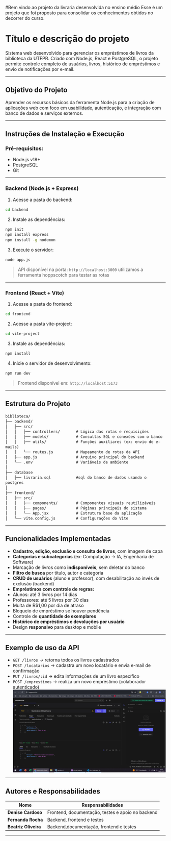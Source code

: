 #Bem vindo ao projeto da livraria desenvolvida no ensino médio
Esse é um projeto que foi proposto para consolidar os conhecimentos obtidos no decorrer do curso.


# Título e descrição do projeto

Sistema web desenvolvido para gerenciar os empréstimos de livros da biblioteca da UTFPR. Criado com Node.js, React e PostgreSQL, o projeto permite controle completo de usuários, livros, histórico de empréstimos e envio de notificações por e-mail.

---

## Objetivo do Projeto

Aprender os recursos básicos da ferramenta Node.js para a criação de aplicações web com foco em usabilidade, autenticação, e integração com banco de dados e serviços externos.

---

## Instruções de Instalação e Execução

### Pré-requisitos:
- Node.js v18+
- PostgreSQL
- Git

---

### Backend (Node.js + Express)

1. Acesse a pasta do backend:
```bash
cd backend
```

2. Instale as dependências:
```bash
npm init
npm install express
npm install -g nodemon
```

3. Execute o servidor:
```bash
node app.js
```

> API disponível na porta: `http://localhost:3000`
> utilizamos a ferramenta hoppscotch para testar as rotas

---

### Frontend (React + Vite)

1. Acesse a pasta do frontend:
```bash
cd frontend
```

2. Acesse a pasta vite-project:
```bash
cd vite-project
```
3. Instale as dependências:
```bash
npm install 
```

4. Inicie o servidor de desenvolvimento:
```bash
npm run dev
```

> Frontend disponível em: `http://localhost:5173`

---

## Estrutura do Projeto

```
biblioteca/
├── backend/
│   ├── src/
│   │   ├── controllers/       # Lógica das rotas e requisições
│   │   ├── models/            # Consultas SQL e conexões com o banco
│   │   ├── utils/             # Funções auxiliares (ex: envio de e-mails)
│   │   └── routes.js          # Mapeamento de rotas da API
│   ├── app.js                 # Arquivo principal do backend
│   └── .env                   # Variáveis de ambiente
│
├── database                   
│   ├── livraria.sql           #sql do banco de dados usando o postgres
│
├── frontend/
│   ├── src/
│   │   ├── components/        # Componentes visuais reutilizáveis
│   │   ├── pages/             # Páginas principais do sistema
│   │   └── App.jsx            # Estrutura base da aplicação
│   └── vite.config.js         # Configurações do Vite
```

---

## Funcionalidades Implementadas

-  **Cadastro, edição, exclusão e consulta de livros**, com imagem de capa
-  **Categorias e subcategorias** (ex: Computação → IA, Engenharia de Software)
-  Marcação de livros como **indisponíveis**, sem deletar do banco
-  **Filtro de busca** por título, autor e categoria
-  **CRUD de usuários** (aluno e professor), com desabilitação ao invés de exclusão (backend)
-  **Empréstimos com controle de regras:**
  - Alunos: até 3 livros por 14 dias
  - Professores: até 5 livros por 30 dias
  - Multa de R$1,00 por dia de atraso
  - Bloqueio de empréstimo se houver pendência
-  Controle de **quantidade de exemplares**
-  **Histórico de empréstimos e devoluções por usuário**
-  Design **responsivo** para desktop e mobile

---

## Exemplo de uso da API

- `GET /livros` → retorna todos os livros cadastrados  
- `POST /locatarios` → cadastra um novo locatário e envia e-mail de confirmação  
- `PUT /livros/:id` → edita informações de um livro específico  
- `POST /emprestimos` → realiza um novo empréstimo (colaborador autenticado)
![alt text](<WhatsApp Image 2025-07-09 at 10.32.45.jpeg>)

---

## Autores e Responsabilidades

| Nome               | Responsabilidades                                  |
|--------------------|----------------------------------------------------|
| **Denise Cardoso** | Frontend, documentação, testes e apoio no backend  |
| **Fernanda Rocha** | Backend, frontend e testes                         |
| **Beatriz Oliveira** | Backend,documentação, frontend e testes          |

---
